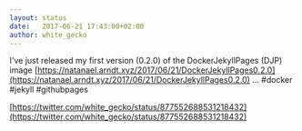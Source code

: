 ```yaml
---
layout: status
date:   2017-06-21 17:43:00+02:00
author: white_gecko
---
```


I've just released my first version (0.2.0) of the DockerJekyllPages (DJP) image [https://natanael.arndt.xyz/2017/06/21/DockerJekyllPages0.2.0](https://natanael.arndt.xyz/2017/06/21/DockerJekyllPages0.2.0) … #docker #jekyll #githubpages

[https://twitter.com/white_gecko/status/877552688531218432](https://twitter.com/white_gecko/status/877552688531218432)
